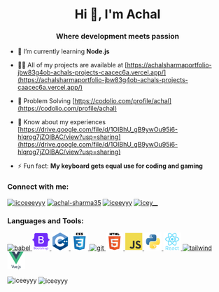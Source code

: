 <h1 align="center">Hi 👋, I'm Achal</h1>
<h3 align="center">Where development meets passion</h3>

- 🌱 I’m currently learning **Node.js**

- 👨‍💻 All of my projects are available at [https://achalsharmaportfolio-jbw83g4ob-achals-projects-caacec6a.vercel.app/](https://achalsharmaportfolio-jbw83g4ob-achals-projects-caacec6a.vercel.app/)

- 📝 Problem Solving [https://codolio.com/profile/achal](https://codolio.com/profile/achal)

- 📄 Know about my experiences [https://drive.google.com/file/d/1OIBhU_gB9ywOu95i6-hlqrog7jZOlBAC/view?usp=sharing](https://drive.google.com/file/d/1OIBhU_gB9ywOu95i6-hlqrog7jZOlBAC/view?usp=sharing)

- ⚡ Fun fact: **My keyboard gets equal use for coding and gaming**

<h3 align="left">Connect with me:</h3>
<p align="left">
<a href="https://twitter.com/iicceeeyyy" target="blank"><img align="center" src="https://raw.githubusercontent.com/rahuldkjain/github-profile-readme-generator/master/src/images/icons/Social/twitter.svg" alt="iicceeeyyy" height="30" width="40" /></a>
<a href="https://linkedin.com/in/achal-sharma35" target="blank"><img align="center" src="https://raw.githubusercontent.com/rahuldkjain/github-profile-readme-generator/master/src/images/icons/Social/linked-in-alt.svg" alt="achal-sharma35" height="30" width="40" /></a>
<a href="https://codesandbox.com/iceeyyy" target="blank"><img align="center" src="https://raw.githubusercontent.com/rahuldkjain/github-profile-readme-generator/master/src/images/icons/Social/codesandbox.svg" alt="iceeyyy" height="30" width="40" /></a>
<a href="https://www.leetcode.com/icey__" target="blank"><img align="center" src="https://raw.githubusercontent.com/rahuldkjain/github-profile-readme-generator/master/src/images/icons/Social/leet-code.svg" alt="icey__" height="30" width="40" /></a>
</p>

<h3 align="left">Languages and Tools:</h3>
<p align="left"> <a href="https://babeljs.io/" target="_blank" rel="noreferrer"> <img src="https://www.vectorlogo.zone/logos/babeljs/babeljs-icon.svg" alt="babel" width="40" height="40"/> </a> <a href="https://getbootstrap.com" target="_blank" rel="noreferrer"> <img src="https://raw.githubusercontent.com/devicons/devicon/master/icons/bootstrap/bootstrap-plain-wordmark.svg" alt="bootstrap" width="40" height="40"/> </a> <a href="https://www.w3schools.com/cpp/" target="_blank" rel="noreferrer"> <img src="https://raw.githubusercontent.com/devicons/devicon/master/icons/cplusplus/cplusplus-original.svg" alt="cplusplus" width="40" height="40"/> </a> <a href="https://www.w3schools.com/css/" target="_blank" rel="noreferrer"> <img src="https://raw.githubusercontent.com/devicons/devicon/master/icons/css3/css3-original-wordmark.svg" alt="css3" width="40" height="40"/> </a> <a href="https://git-scm.com/" target="_blank" rel="noreferrer"> <img src="https://www.vectorlogo.zone/logos/git-scm/git-scm-icon.svg" alt="git" width="40" height="40"/> </a> <a href="https://www.w3.org/html/" target="_blank" rel="noreferrer"> <img src="https://raw.githubusercontent.com/devicons/devicon/master/icons/html5/html5-original-wordmark.svg" alt="html5" width="40" height="40"/> </a> <a href="https://developer.mozilla.org/en-US/docs/Web/JavaScript" target="_blank" rel="noreferrer"> <img src="https://raw.githubusercontent.com/devicons/devicon/master/icons/javascript/javascript-original.svg" alt="javascript" width="40" height="40"/> </a> <a href="https://www.python.org" target="_blank" rel="noreferrer"> <img src="https://raw.githubusercontent.com/devicons/devicon/master/icons/python/python-original.svg" alt="python" width="40" height="40"/> </a> <a href="https://reactjs.org/" target="_blank" rel="noreferrer"> <img src="https://raw.githubusercontent.com/devicons/devicon/master/icons/react/react-original-wordmark.svg" alt="react" width="40" height="40"/> </a> <a href="https://tailwindcss.com/" target="_blank" rel="noreferrer"> <img src="https://www.vectorlogo.zone/logos/tailwindcss/tailwindcss-icon.svg" alt="tailwind" width="40" height="40"/> </a> <a href="https://vuejs.org/" target="_blank" rel="noreferrer"> <img src="https://raw.githubusercontent.com/devicons/devicon/master/icons/vuejs/vuejs-original-wordmark.svg" alt="vuejs" width="40" height="40"/> </a> </p>

<p><img align="left" src="https://github-readme-stats.vercel.app/api/top-langs?username=iceeyyy&show_icons=true&locale=en&layout=compact" alt="iceeyyy" /></p>

<p>&nbsp;<img align="center" src="https://github-readme-stats.vercel.app/api?username=iceeyyy&show_icons=true&locale=en" alt="iceeyyy" /></p>


